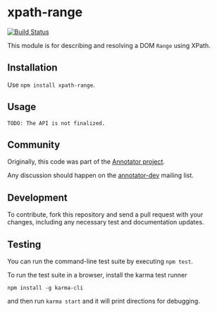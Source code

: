 # xpath-range

[![Build Status](https://travis-ci.org/openannotation/xpath-range.svg?branch=master)](https://travis-ci.org/openannotation/xpath-range)

This module is for describing and resolving a DOM `Range` using XPath.

## Installation

Use `npm install xpath-range`.

## Usage

    TODO: The API is not finalized.

## Community

Originally, this code was part of the
[Annotator project](http://annotatorjs.org/).

Any discussion should happen on the
[annotator-dev](https://lists.okfn.org/mailman/listinfo/annotator-dev) mailing
list.

## Development

To contribute, fork this repository and send a pull request with your changes,
including any necessary test and documentation updates.

## Testing

You can run the command-line test suite by executing `npm test`.

To run the test suite in a browser, install the karma test runner

    npm install -g karma-cli

and then run `karma start` and it will print directions for debugging.
